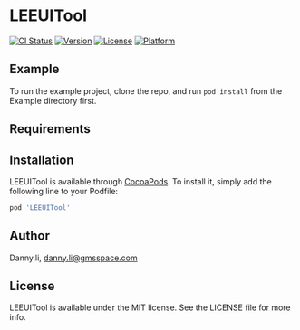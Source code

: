 # LEEUITool

[![CI Status](https://img.shields.io/travis/Danny.li/LEEUITool.svg?style=flat)](https://travis-ci.org/Danny.li/LEEUITool)
[![Version](https://img.shields.io/cocoapods/v/LEEUITool.svg?style=flat)](https://cocoapods.org/pods/LEEUITool)
[![License](https://img.shields.io/cocoapods/l/LEEUITool.svg?style=flat)](https://cocoapods.org/pods/LEEUITool)
[![Platform](https://img.shields.io/cocoapods/p/LEEUITool.svg?style=flat)](https://cocoapods.org/pods/LEEUITool)

## Example

To run the example project, clone the repo, and run `pod install` from the Example directory first.

## Requirements

## Installation

LEEUITool is available through [CocoaPods](https://cocoapods.org). To install
it, simply add the following line to your Podfile:

```ruby
pod 'LEEUITool'
```

## Author

Danny.li, danny.li@gmsspace.com

## License

LEEUITool is available under the MIT license. See the LICENSE file for more info.
